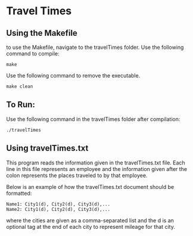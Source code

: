 # Travel Times
## Using the Makefile
to use the Makefile, navigate to the travelTimes folder.
Use the following command to compile:
```
make
```
Use the following command to remove the executable.
```
make clean
```

## To Run:
Use the following command in the travelTimes folder after compilation:
```
./travelTimes
```

## Using travelTimes.txt
This program reads the information given in the travelTimes.txt file.
Each line in this file represents an employee and the information given after the colon represents the places traveled to by that employee.

Below is an example of how the travelTimes.txt document should be formatted:
```
Name1: City1(d), City2(d), City3(d),...
Name2: City1(d), City2(d), City3(d),...
```
where the cities are given as a comma-separated list and the d is an optional tag at the end of each city to represent mileage for that city.

